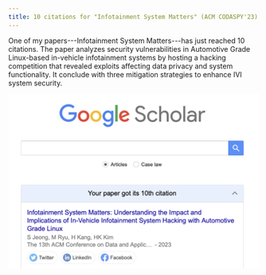 ```yaml
---
title: 10 citations for "Infotainment System Matters" (ACM CODASPY'23)
---
```


One of my papers---Infotainment System Matters---has just reached 10 citations. The paper analyzes security vulnerabilities in Automotive Grade Linux-based in-vehicle infotainment systems by hosting a hacking competition that revealed exploits affecting data privacy and system functionality. It conclude with three mitigation strategies to enhance IVI system security. 


<!--more-->

<div class="card mb-3">
    <img class="card-img-top" src="/rsrc/image/2025-04-02-ISM.png"/>
    <div class="card-body bg-light">
        <!-- <div class="card-text">
            The Peak District on a mosty morning.
        </div> -->
    </div>
</div>
